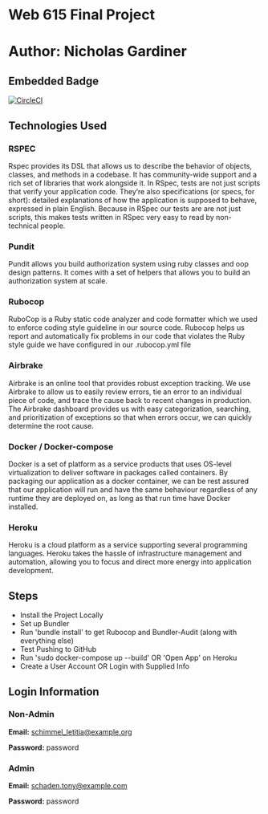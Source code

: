 # Web 615 Final Project 
# Author: Nicholas Gardiner

## Embedded Badge
[![CircleCI](https://circleci.com/gh/nickg1996/web615-final-assignment.svg?style=svg)](https://app.circleci.com/pipelines/github/nickg1996/web615-final-assignment?branch=master)

## Technologies Used

### RSPEC

Rspec provides its DSL that allows us to describe the behavior of objects, classes, and methods in a codebase. It has community-wide support and a rich set of libraries that work alongside it. In RSpec, tests are not just scripts that verify your application code. They’re also specifications (or specs, for short): detailed explanations of how the application is supposed to behave, expressed in plain English.  Because in RSpec our tests are are not just scripts, this makes tests written in RSpec very easy to read by non-technical people.

### Pundit

Pundit allows you build authorization system using ruby classes and oop design patterns. It comes with a set of helpers that allows you to build an authorization system at scale.

### Rubocop

RuboCop is a Ruby static code analyzer and code formatter which we used to enforce coding style guideline in our source code. Rubocop helps us report and automatically fix problems in our code that violates the Ruby style guide we have configured in our .rubocop.yml file


### Airbrake

Airbrake is an online tool that provides robust exception tracking. We use Airbrake to allow us to easily review errors, tie an error to an individual piece of code, and trace the cause back to recent changes in production. The Airbrake dashboard provides us with easy categorization, searching, and prioritization of exceptions so that when errors occur, we can quickly determine the root cause.

### Docker / Docker-compose

Docker is a set of platform as a service products that uses OS-level virtualization to deliver software in packages called containers. By packaging our application as a docker container, we can be rest assured that our application will run and have the same behaviour regardless of any runtime they are deployed on, as long as that run time have Docker installed.

### Heroku

Heroku is a cloud platform as a service supporting several programming languages. Heroku takes the hassle of infrastructure management and automation, allowing you to focus and direct more energy into application development.

## Steps 

* Install the Project Locally
* Set up Bundler
* Run 'bundle install' to get Rubocop and Bundler-Audit (along with everything else)
* Test Pushing to GitHub
* Run 'sudo docker-compose up --build' OR 'Open App' on Heroku
* Create a User Account OR Login with Supplied Info

## Login Information
### Non-Admin
**Email:** schimmel_letitia@example.org


**Password:** password

### Admin
**Email:** schaden.tony@example.com


**Password:** password